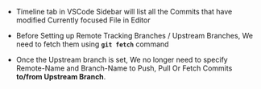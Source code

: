 - Timeline tab in VSCode Sidebar will list all the Commits that have modified Currently focused File in Editor

- Before Setting up Remote Tracking Branches / Upstream Branches, We need to fetch them using **`git fetch`** command

- Once the Upstream branch is set, We no longer need to specify Remote-Name and Branch-Name to Push, Pull Or Fetch Commits **to/from Upstream Branch**.
